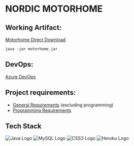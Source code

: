 # NORDIC MOTORHOME

## Working Artifact:
<a href="https://github.com/boagroup/NordicMotorhome/blob/main/bin/motorhome.jar?raw=true">Motorhome Direct Download</a>

`java -jar motorhome.jar`

## DevOps:

[Azure DevOps](https://dev.azure.com/boagroup)

## Project requirements:
- [General Requirements](meta/requirements/general.pdf) (excluding programming)
- [Programming Requirements](meta/requirements/software.pdf)

## Tech Stack
<div id="stack">
    <img src="https://img.shields.io/badge/Java-ED8B00?style=for-the-badge&logo=java&logoColor=white" alt="Java Logo"/>
    <img src="https://img.shields.io/badge/MySQL-00000F?style=for-the-badge&logo=mysql&logoColor=white" alt="MySQL Logo"/>
    <img src="https://img.shields.io/badge/CSS3-1572B6?style=for-the-badge&logo=css3&logoColor=white" alt="CSS3 Logo"/>
    <img src="https://img.shields.io/badge/Heroku-430098?style=for-the-badge&logo=heroku&logoColor=white" alt="Heroku Logo"/>
</div>
